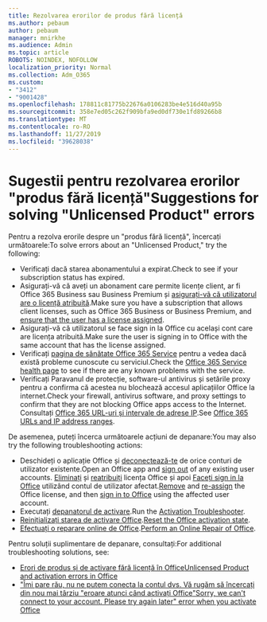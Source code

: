 ```yaml
---
title: Rezolvarea erorilor de produs fără licență
ms.author: pebaum
author: pebaum
manager: mnirkhe
ms.audience: Admin
ms.topic: article
ROBOTS: NOINDEX, NOFOLLOW
localization_priority: Normal
ms.collection: Adm_O365
ms.custom:
- "3412"
- "9001428"
ms.openlocfilehash: 178811c81775b22676a0106283be4e516d40a95b
ms.sourcegitcommit: 358e7ed05c262f909bfa9ed0df730e1fd89266b8
ms.translationtype: MT
ms.contentlocale: ro-RO
ms.lasthandoff: 11/27/2019
ms.locfileid: "39628038"
---
```

# <a name="suggestions-for-solving-unlicensed-product-errors"></a><span data-ttu-id="08696-102">Sugestii pentru rezolvarea erorilor "produs fără licență"</span><span class="sxs-lookup"><span data-stu-id="08696-102">Suggestions for solving "Unlicensed Product" errors</span></span>

<span data-ttu-id="08696-103">Pentru a rezolva erorile despre un "produs fără licență", încercați următoarele:</span><span class="sxs-lookup"><span data-stu-id="08696-103">To solve errors about an "Unlicensed Product," try the following:</span></span>

- <span data-ttu-id="08696-104">Verificați dacă starea abonamentului a expirat.</span><span class="sxs-lookup"><span data-stu-id="08696-104">Check to see if your subscription status has expired.</span></span>
- <span data-ttu-id="08696-105">Asigurați-vă că aveți un abonament care permite licențe client, ar fi Office 365 Business sau Business Premium și [asigurați-vã că utilizatorul are o licență atribuită](https://docs.microsoft.com/office365/admin/subscriptions-and-billing/assign-licenses-to-users).</span><span class="sxs-lookup"><span data-stu-id="08696-105">Make sure you have a subscription that allows client licenses, such as Office 365 Business or Business Premium, and [ensure that the user has a license assigned](https://docs.microsoft.com/office365/admin/subscriptions-and-billing/assign-licenses-to-users).</span></span> 
- <span data-ttu-id="08696-106">Asigurați-vă că utilizatorul se face sign in la Office cu același cont care are licența atribuită.</span><span class="sxs-lookup"><span data-stu-id="08696-106">Make sure the user is signing in to Office with the same account that has the license assigned.</span></span>
- <span data-ttu-id="08696-107">Verificați [pagina de sănătate Office 365 Service](https://docs.microsoft.com/office365/enterprise/view-service-health) pentru a vedea dacă există probleme cunoscute cu serviciul.</span><span class="sxs-lookup"><span data-stu-id="08696-107">Check the [Office 365 Service health page](https://docs.microsoft.com/office365/enterprise/view-service-health) to see if there are any known problems with the service.</span></span>
- <span data-ttu-id="08696-108">Verificați Paravanul de protecție, software-ul antivirus și setările proxy pentru a confirma că acestea nu blochează accesul aplicațiilor Office la internet.</span><span class="sxs-lookup"><span data-stu-id="08696-108">Check your firewall, antivirus software, and proxy settings to confirm that they are not blocking Office apps access to the Internet.</span></span> <span data-ttu-id="08696-109">Consultați [Office 365 URL-uri și intervale de adrese IP](https://docs.microsoft.com/office365/enterprise/urls-and-ip-address-ranges).</span><span class="sxs-lookup"><span data-stu-id="08696-109">See [Office 365 URLs and IP address ranges](https://docs.microsoft.com/office365/enterprise/urls-and-ip-address-ranges).</span></span>

<span data-ttu-id="08696-110">De asemenea, puteți încerca următoarele acțiuni de depanare:</span><span class="sxs-lookup"><span data-stu-id="08696-110">You may also try the following troubleshooting actions:</span></span> 

- <span data-ttu-id="08696-111">Deschideți o aplicație Office și [deconectează-te](https://support.office.com/article/5a20dc11-47e9-4b6f-945d-478cb6d92071) de orice conturi de utilizator existente.</span><span class="sxs-lookup"><span data-stu-id="08696-111">Open an Office app and [sign out](https://support.office.com/article/5a20dc11-47e9-4b6f-945d-478cb6d92071) of any existing user accounts.</span></span> <span data-ttu-id="08696-112">[Eliminați](https://docs.microsoft.com/office365/admin/manage/remove-licenses-from-users) și [reatribuiți](https://docs.microsoft.com/office365/admin/manage/assign-licenses-to-users) licența Office și apoi [Faceți sign in la Office](https://support.office.com/article/628ea040-f265-49de-b986-be09c3ebf8a9) utilizând contul de utilizator afectat.</span><span class="sxs-lookup"><span data-stu-id="08696-112">[Remove](https://docs.microsoft.com/office365/admin/manage/remove-licenses-from-users) and [re-assign](https://docs.microsoft.com/office365/admin/manage/assign-licenses-to-users) the Office license, and then [sign in to Office](https://support.office.com/article/628ea040-f265-49de-b986-be09c3ebf8a9) using the affected user account.</span></span>
- <span data-ttu-id="08696-113">Executați [depanatorul de activare](https://aka.ms/SARA-OfficeActivation-Alchemy).</span><span class="sxs-lookup"><span data-stu-id="08696-113">Run the [Activation Troubleshooter](https://aka.ms/SARA-OfficeActivation-Alchemy).</span></span>
- <span data-ttu-id="08696-114">[Reinițializați starea de activare Office](https://docs.microsoft.com/office365/troubleshoot/activation/reset-office-365-proplus-activation-state).</span><span class="sxs-lookup"><span data-stu-id="08696-114">[Reset the Office activation state](https://docs.microsoft.com/office365/troubleshoot/activation/reset-office-365-proplus-activation-state).</span></span> 
- <span data-ttu-id="08696-115">[Efectuați o reparare online de Office](https://support.office.com/Article/7821d4b6-7c1d-4205-aa0e-a6b40c5bb88b).</span><span class="sxs-lookup"><span data-stu-id="08696-115">[Perform an Online Repair of Office](https://support.office.com/Article/7821d4b6-7c1d-4205-aa0e-a6b40c5bb88b).</span></span>

<span data-ttu-id="08696-116">Pentru soluții suplimentare de depanare, consultați:</span><span class="sxs-lookup"><span data-stu-id="08696-116">For additional troubleshooting solutions, see:</span></span> 

- [<span data-ttu-id="08696-117">Erori de produs și de activare fără licență în Office</span><span class="sxs-lookup"><span data-stu-id="08696-117">Unlicensed Product and activation errors in Office</span></span>](https://support.office.com/Article/0d23d3c0-c19c-4b2f-9845-5344fedc4380)
- [<span data-ttu-id="08696-118">"Îmi pare rău, nu ne putem conecta la contul dvs. Vă rugăm să încercați din nou mai târziu "eroare atunci când activați Office</span><span class="sxs-lookup"><span data-stu-id="08696-118">"Sorry, we can't connect to your account. Please try again later" error when you activate Office</span></span>](https://docs.microsoft.com/office/troubleshoot/activation-installation/issue-when-activate-office-from-office-365)